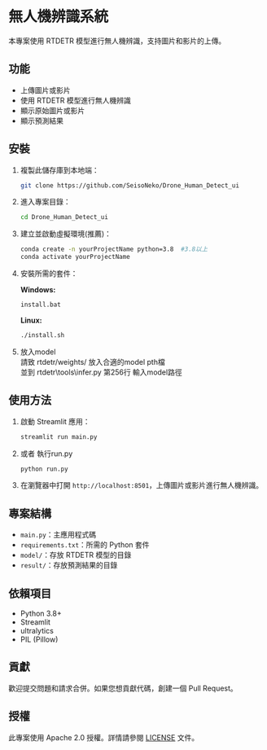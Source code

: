 # 無人機辨識系統

本專案使用 RTDETR 模型進行無人機辨識，支持圖片和影片的上傳。

## 功能

- 上傳圖片或影片
- 使用 RTDETR 模型進行無人機辨識
- 顯示原始圖片或影片
- 顯示預測結果

## 安裝

1. 複製此儲存庫到本地端：

    ```bash
    git clone https://github.com/SeisoNeko/Drone_Human_Detect_ui
    ```

2. 進入專案目錄：

    ```bash
    cd Drone_Human_Detect_ui
    ```

3. 建立並啟動虛擬環境(推薦)：

    ```bash
    conda create -n yourProjectName python=3.8  #3.8以上
    conda activate yourProjectName  
    ```

4. 安裝所需的套件：

    **Windows:**
    ```bash
    install.bat
    ```

    **Linux:**

    ```bash
    ./install.sh
    ```


5. 放入model  
    請致 rtdetr/weights/ 放入合適的model pth檔  
    並到 rtdetr\tools\infer.py 第256行 輸入model路徑

## 使用方法

1. 啟動 Streamlit 應用：

    ```bash
    streamlit run main.py
    ```

2. 或者 執行run.py
    ```bash
    python run.py
    ```

3. 在瀏覽器中打開 `http://localhost:8501`，上傳圖片或影片進行無人機辨識。

## 專案結構

- `main.py`：主應用程式碼
- `requirements.txt`：所需的 Python 套件
- `model/`：存放 RTDETR 模型的目錄
- `result/`：存放預測結果的目錄

## 依賴項目

- Python 3.8+
- Streamlit
- ultralytics
- PIL (Pillow)

## 貢獻

歡迎提交問題和請求合併。如果您想貢獻代碼，創建一個 Pull Request。

## 授權

此專案使用 Apache 2.0 授權。詳情請參閱 [LICENSE](LICENSE) 文件。
